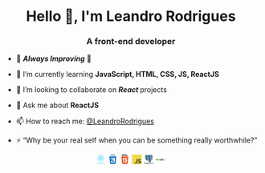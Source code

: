  
<h1 align="center">Hello 👋,  I'm Leandro Rodrigues</h1>
<h3 align="center">A front-end developer </h3> 

 



- 🔭 ***Always Improving*** 🚀
- 🌱 I’m currently learning <b>JavaScript, HTML, CSS, JS, ReactJS</b>
- 👯 I’m looking to collaborate on  <b><i>React </i></b> projects
- 💬 Ask me about <b>ReactJS </b>
- 📫 How to reach me: <a href="">@LeandroRodrigues<a/>
- ⚡ “Why be your real self when you can be something really worthwhile?” 

  <p align="center">
 <p align="center"></p> 
  </p>
  
  <p align="center">
<img src="https://raw.githubusercontent.com/devicons/devicon/master/icons/react/react-original-wordmark.svg" alt="react" width="20" height="20"/>
<img src="https://raw.githubusercontent.com/devicons/devicon/master/icons/css3/css3-plain-wordmark.svg" alt="css3"  width="20" height="20"/>
<img src="https://raw.githubusercontent.com/devicons/devicon/master/icons/html5/html5-original-wordmark.svg" alt="html5"  width="20" height="20"/>
<img src="https://raw.githubusercontent.com/devicons/devicon/master/icons/javascript/javascript-original.svg" alt="javascript" width="20" height="20"/>
<img src="https://raw.githubusercontent.com/devicons/devicon/master/icons/postgresql/postgresql-original-wordmark.svg" alt="postgresql" width="20" height="20"/>
<img src="https://raw.githubusercontent.com/devicons/devicon/master/icons/nodejs/nodejs-original-wordmark.svg" alt="nodejs" width="20" height="20"/></p><p align="center">

</p>
